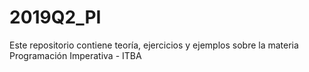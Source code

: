 # 2019Q2_PI
Este repositorio contiene teoría, ejercicios y ejemplos sobre la materia Programación Imperativa - ITBA
